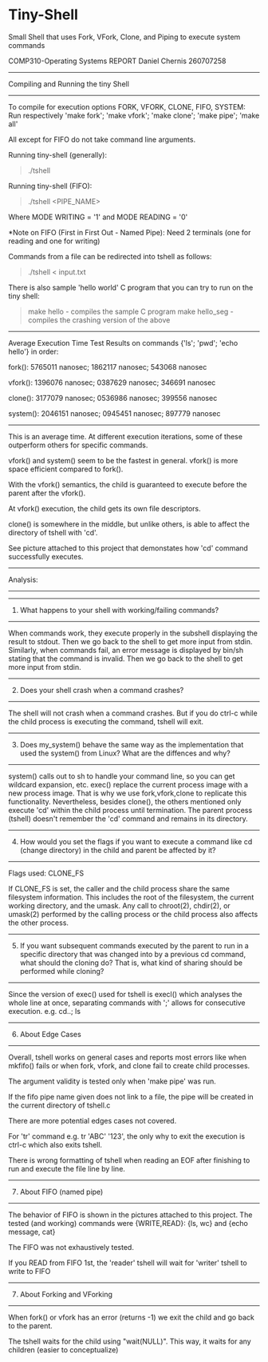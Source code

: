 # Tiny-Shell
Small Shell that uses Fork, VFork, Clone, and Piping to execute system commands

COMP310-Operating Systems	REPORT
Daniel Chernis 260707258
________________________________________________________________________________
Compiling and Running the tiny Shell
________________________________________________________________________________
To compile for execution options FORK, VFORK, CLONE, FIFO, SYSTEM:
Run respectively 'make fork'; 'make vfork'; 'make clone'; 'make pipe'; 'make all'

All except for FIFO do not take command line arguments.

Running tiny-shell (generally): 
> ./tshell

Running tiny-shell (FIFO): 
> ./tshell  <PIPE_NAME> <MODE>		
 
Where MODE WRITING = '1' and MODE READING = '0' 

*Note on FIFO (First in First Out - Named Pipe): Need 2 terminals (one for reading and one for writing) 

Commands from a file can be redirected into tshell as follows:
> ./tshell < input.txt

There is also sample 'hello world' C program that you can try to run on the tiny shell:

 > make hello - compiles the sample C program 
 > make hello_seg - compiles the crashing version of the above 


________________________________________________________________________________


Average Execution Time Test Results on commands {'ls'; 'pwd'; 'echo hello'} in order:

fork():		5765011 nanosec; 1862117 nanosec; 543068 nanosec

vfork():	1396076 nanosec; 0387629 nanosec; 346691 nanosec

clone():	3177079 nanosec; 0536986 nanosec; 399556 nanosec

system():	2046151 nanosec; 0945451 nanosec; 897779 nanosec

---------------------------------------------------------------------------------

This is an average time. At different execution iterations, some of these outperform others for specific commands.

vfork() and system() seem to be the fastest in general. vfork() is more space efficient compared to fork().

With the vfork() semantics, the child is guaranteed to execute before the parent after the vfork().

At vfork() execution, the child gets its own file descriptors.

clone() is somewhere in the middle, but unlike others, is able to affect the directory of tshell with 'cd'.

See picture attached to this project that demonstates how 'cd' command successfully executes. 

_________________________________________________________________________________
Analysis:
_________________________________________________________________________________
_________________________________________________________________________________

1) What happens to your shell with working/failing commands?
---------------------------------------------------------------------------------
When commands work, they execute properly in the subshell displaying the result to stdout.
Then we go back to the shell to get more input from stdin.
Similarly, when commands fail, an error message is displayed by bin/sh stating that the command is invalid.
Then we go back to the shell to get more input from stdin.
_________________________________________________________________________________

2) Does your shell crash when a command crashes?
---------------------------------------------------------------------------------
The shell will not crash when a command crashes. But if you do ctrl-c while the child process is
executing the command, tshell will exit.
_________________________________________________________________________________

3) Does my_system() behave the same way as the implementation that used the system() from Linux? 
What are the diffences and why?
---------------------------------------------------------------------------------
system() calls out to sh to handle your command line, so you can get wildcard expansion, etc.
exec() replace the current process image with a new process image. 
That is why we use fork,vfork,clone to replicate this functionality. 
Nevertheless, besides clone(), the others mentioned only execute 'cd' within the child process until termination.
The parent process (tshell) doesn't remember the 'cd' command and remains in its directory.
_________________________________________________________________________________

4) How would you set the flags if you want to execute a command like cd (change directory) in the child
and parent be affected by it?
---------------------------------------------------------------------------------
Flags used: CLONE_FS

If CLONE_FS is set, the caller and the child process share the
              same filesystem information.  This includes the root of the
              filesystem, the current working directory, and the umask.  Any
              call to chroot(2), chdir(2), or umask(2) performed by the
              calling process or the child process also affects the other
              process.
_________________________________________________________________________________

5) If you want subsequent commands executed by the parent to run in a
specific directory that was changed into by a previous cd command, what should the cloning do?
That is, what kind of sharing should be performed while cloning?
---------------------------------------------------------------------------------
Since the version of exec() used for tshell is execl() which analyses the whole line at once,
separating commands with ';' allows for consecutive execution. e.g. cd..; ls
_________________________________________________________________________________

6) About Edge Cases
---------------------------------------------------------------------------------

Overall, tshell works on general cases and reports most errors like when mkfifo() fails
or when fork, vfork, and clone fail to create child processes.

The argument validity is tested only when 'make pipe' was run.

If the fifo pipe name given does not link to a file, the pipe will be created in the current directory of tshell.c

There are more potential edges cases not covered.

For 'tr' command e.g. tr 'ABC' '123', the only why to exit the execution is ctrl-c which also exits tshell.

There is wrong formatting of tshell when reading an EOF after finishing
to run and execute the file line by line.
_________________________________________________________________________________

7) About FIFO (named pipe)
----------------------------------------------------------------------------------

The behavior of FIFO is shown in the pictures attached to this project. 
The tested (and working) commands were {WRITE,READ}: {ls, wc} and {echo message, cat}

The FIFO was not exhaustively tested.

If you READ from FIFO 1st, the 'reader' tshell will wait for 'writer' tshell to write to FIFO
_________________________________________________________________________________

7) About Forking and VForking
----------------------------------------------------------------------------------

When fork() or vfork has an error (returns -1) we exit the child and go back to the parent.

The tshell waits for the child using "wait(NULL)". This way, it waits for any children (easier to conceptualize)  






